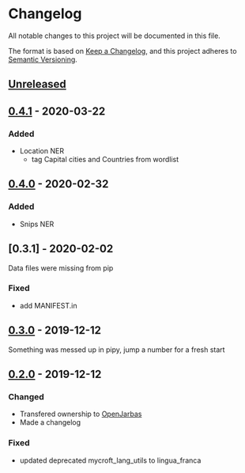 # Changelog

All notable changes to this project will be documented in this file.

The format is based on [Keep a Changelog](https://keepachangelog.com/en/1.0.0/),
and this project adheres to [Semantic Versioning](https://semver.org/spec/v2.0.0.html).

## [Unreleased]

## [0.4.1]  - 2020-03-22

### Added

- Location NER
    - tag Capital cities and Countries from wordlist

## [0.4.0]  - 2020-02-32

### Added

- Snips NER

## [0.3.1]  - 2020-02-02

Data files were missing from pip

### Fixed

- add MANIFEST.in

## [0.3.0]  - 2019-12-12

Something was messed up in pipy, jump a number for a fresh start

## [0.2.0]  - 2019-12-12

### Changed

- Transfered ownership to [OpenJarbas](https://github.com/OpenJarbas)
- Made a changelog

### Fixed

- updated deprecated mycroft_lang_utils to lingua_franca

[unreleased]: https://github.com/OpenJarbas/simple_NER/tree/dev
[0.4.1]: https://github.com/OpenJarbas/simple_NER/tree/0.4.1
[0.4.0]: https://github.com/OpenJarbas/simple_NER/tree/0.4.0
[0.3.0]: https://github.com/OpenJarbas/simple_NER/tree/0.3.0
[0.2.0]: https://github.com/OpenJarbas/simple_NER/tree/0.2.0
